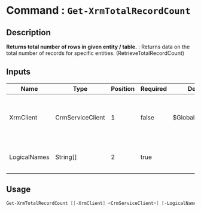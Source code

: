 ﻿# Command : `Get-XrmTotalRecordCount` 

## Description

**Returns total number of rows in given entity / table.** : Returns data on the total number of records for specific entities. (RetrieveTotalRecordCount)

## Inputs

Name|Type|Position|Required|Default|Description
----|----|--------|--------|-------|-----------
XrmClient|CrmServiceClient|1|false|$Global:XrmClient|Xrm connector initialized to target instance. Use latest one by default. (CrmServiceClient)
LogicalNames|String[]|2|true||The logical names of the entities to include in the query.


## Usage

```Powershell 
Get-XrmTotalRecordCount [[-XrmClient] <CrmServiceClient>] [-LogicalNames] <String[]> [<CommonParameters>]
``` 


